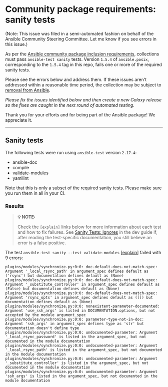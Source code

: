 # Community package requirements: sanity tests

(Note: This issue was filed in a semi-automated fashion on behalf of the Ansible Community Steering Committee. Let me know if you see errors in this issue.)

As per the [Ansible community package inclusion requirements][ci-testing], collections must pass `ansible-test sanity` tests. Version `1.5.4` of `ansible.posix`, corresponding to the `1.5.4` tag in this repo, fails one or more of the required sanity tests.


Please see the errors below and address them. If these issues aren't addressed within a reasonable time period, the collection may be subject to [removal from Ansible][removal].

*Please fix the issues identified below and then create a new Galaxy release so the fixes are caught in the next round of automated testing.*

Thank you for your efforts and for being part of the Ansible package! We appreciate it.

---

## Sanity tests

The following tests were run using `ansible-test` version `2.17.4`:

- ansible-doc
- compile
- validate-modules
- yamllint

Note that this is only a subset of the required sanity tests. Please make sure you run them in all in your CI.

### Results

> **💡 NOTE:**
>
> Check the `[explain]` links below for more information about each test and how to fix failures.
> See [Sanity Tests: Ignores](https://docs.ansible.com/ansible/latest/dev_guide/testing/sanity/ignores.html) in the dev guide if, after reading the test-specific documentation, you still believe an error is a false positive.

The test `ansible-test sanity --test validate-modules` [[explain](https://docs.ansible.com/ansible-core/2.17/dev_guide/testing/sanity/validate-modules.html)] failed with 9 errors:

``` text
plugins/modules/synchronize.py:0:0: doc-default-does-not-match-spec: Argument '_local_rsync_path' in argument_spec defines default as ('rsync') but documentation defines default as (None)
plugins/modules/synchronize.py:0:0: doc-default-does-not-match-spec: Argument '_substitute_controller' in argument_spec defines default as (False) but documentation defines default as (None)
plugins/modules/synchronize.py:0:0: doc-default-does-not-match-spec: Argument 'rsync_opts' in argument_spec defines default as ([]) but documentation defines default as (None)
plugins/modules/synchronize.py:0:0: nonexistent-parameter-documented: Argument 'use_ssh_args' is listed in DOCUMENTATION.options, but not accepted by the module argument_spec
plugins/modules/synchronize.py:0:0: parameter-type-not-in-doc: Argument 'ssh_args' in argument_spec defines type as 'str' but documentation doesn't define type
plugins/modules/synchronize.py:0:0: undocumented-parameter: Argument '_local_rsync_password' is listed in the argument_spec, but not documented in the module documentation
plugins/modules/synchronize.py:0:0: undocumented-parameter: Argument '_local_rsync_path' is listed in the argument_spec, but not documented in the module documentation
plugins/modules/synchronize.py:0:0: undocumented-parameter: Argument '_substitute_controller' is listed in the argument_spec, but not documented in the module documentation
plugins/modules/synchronize.py:0:0: undocumented-parameter: Argument 'ssh_args' is listed in the argument_spec, but not documented in the module documentation
```




[ci-testing]: https://docs.ansible.com/ansible/latest/community/collection_contributors/collection_requirements.html#ci-testing
[repo-mgmt]: https://docs.ansible.com/ansible/latest/community/collection_contributors/collection_requirements.html#repository-management
[removal]: https://github.com/ansible-collections/overview/blob/main/removal_from_ansible.rst
